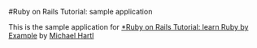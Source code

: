 #Ruby on Rails Tutorial: sample application

This is the sample application for [*Ruby on Rails Tutorial: learn Ruby by Example](http://railstutorial.org) by [Michael Hartl](http://michaelhartl.com)